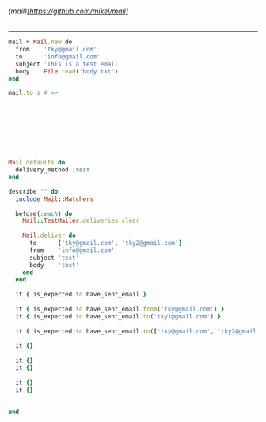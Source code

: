 ###### (mail)[https://github.com/mikel/mail]
---


```usage.rb
mail = Mail.new do
  from    'tky@gmail.com' 
  to      'info@gmail.com'
  subject 'This is a test email'
  body    File.read('body.txt')
end

mail.to_s # =>










```

```spec/usage.rb
Mail.defaults do
  delivery_method :test
end

describe "" do
  include Mail::Matchers
  
  before(:each) do
    Mail::TestMailer.deliveries.clear
    
    Mail.deliver do
      to      ['tky@gmail.com', 'tky2@gmail.com']
      from    'info@gmail.com'
      subject 'test'
      body    'text'
    end
  end
  
  it { is_expected.to have_sent_email }
  
  it { is_expected.to have_sent_email.from('tky@gmail.com') }
  it { is_expected.to have_sent_email.to('tky1@gmail.com') }
  
  it { is_expected.to have_sent_email.to(['tky@gmail.com', 'tky2@gmail.com']) }
  
  it {}
  
  it {}
  it {}
  
  it {}
  it {}
  
  
end

```


```
```

```
```


```
```

```
```


```
```

```
```


```
```

```
```


```
```

```
```


```
```

```
```


```
```

```
```


```
```

```
```


```
```

```
```


```
```

```
```


```
```

```
```


```
```

```
```


```
```

```
```


```
```

```
```


```
```

```
```


```
```

```
```


```
```

```
```


```
```

```
```


```
```

```
```


```
```

```
```


```
```

```
```


```
```

```
```


```
```

```
```


```
```

```
```


```
```

```
```


```
```

```
```


```
```

```
```


```
```

```
```


```
```

```
```


```
```

```
```


```
```

```
```


```
```

```
```


```
```

```
```


```
```

```
```


```
```

```
```

